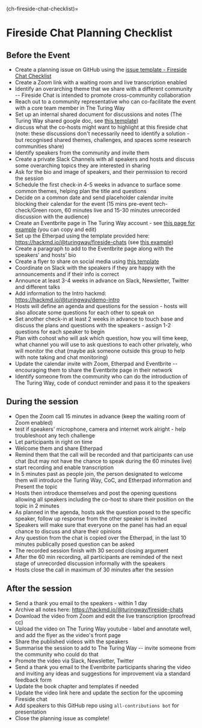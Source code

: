 (ch-fireside-chat-checklist)=

# Fireside Chat Planning Checklist

## Before the Event

- Create a planning issue on GitHub using the [issue template - Fireside Chat Checklist](https://github.com/alan-turing-institute/the-turing-way/issues/new/choose)
- Create a Zoom link with a waiting room and live transcription enabled
- Identify an overarching theme that we share with a different community -- Fireside Chat is intended to promote cross-community collaboration
- Reach out to a community representative who can co-facilitate the event with a core team member in The Turing Way
- Set up an internal shared document for discussions and notes (The Turing Way shared google doc, see [this template](https://docs.google.com/document/d/1X_NfRkkH6p47yRgpd6xlw8yrvo6jIsbF_mV0BinjcaQ/edit?usp=sharing))
- discuss what the co-hosts might want to highlight at this fireside chat (note: these discussions don't necessarily need to identify a solution - but recognised shared themes, challenges, and spaces some research communities share)
- Identify speakers from the community and invite them
- Create a private Slack Channels with all speakers and hosts and discuss some overarching topics they are interested in sharing
- Ask for the bio and image of speakers, and their permission to record the session
- Schedule the first check-in 4-5 weeks in advance to surface some common themes, helping plan the title and questions
- Decide on a common date and send placeholder calendar invite blocking their calendar for the event (15 mins pre-event tech-check/Green room, 60 minutes live and 15-30 minutes unrecorded discussion with the audience)
- Create an Eventbrite page in The Turing Way account - see [this page for example](https://www.eventbrite.co.uk/e/navigating-growth-and-scale-to-sustain-open-communities-tickets-360328802147) (you can copy and edit)
- Set up the Etherpad using the template provided here: https://hackmd.io/@turingway/fireside-chats (see [this example](https://pad.sfconservancy.org/p/ttw-fireside-chat-mar2022))
- Create a paragraph to add to the Eventbrite page along with the speakers' and hosts' bio
- Create a flyer to share on social media using [this template](https://docs.google.com/presentation/d/1Fx2WcVvGX6dM3z74VDQp_UD8edKp6Phl/edit?usp=sharing&ouid=102682705838770934280&rtpof=true&sd=true)
- Coordinate on Slack with the speakers if they are happy with the announcements and if their info is correct
- Announce at least 3-4 weeks in advance on Slack, Newsletter, Twitter and different talks
- Add information to the Intro hackmd: https://hackmd.io/@turingway/demo-intro
- Hosts will define an agenda and questions for the session - hosts will also allocate some questions for each other to speak on
- Set another check-in at least 2 weeks in advance to touch base and discuss the plans and questions with the speakers - assign 1-2 questions for each speaker to begin 
- Plan with cohost who will ask which question, how you will time keep, what channel you will use to ask questions to each other privately, who will monitor the chat (maybe ask someone outside this group to help with note taking and chat monitoring)
- Update the calendar invite with Zoom, Etherpad and Eventbrite -- encouraging them to share the Eventbrite page in their network
- Identify someone from the community who can do the introduction of The Turing Way, code of conduct reminder and pass it to the speakers

## During the session

- Open the Zoom call 15 minutes in advance (keep the waiting room of Zoom enabled)
- test if speakers' microphone, camera and internet work alright - help troubleshoot any tech challenge
- Let participants in right on time
- Welcome them and share Etherpad
- Remind them that the call will be recorded and that participants can use chat (but may not have the chance to speak during the 60 minutes live)
- start recording and enable transcription
- In 5 minutes past as people join, the person designated to welcome them will introduce the Turing Way, CoC, and Etherpad information and Present the topic
- Hosts then introduce themselves and post the opening questions allowing all speakers including the co-host to share their position on the topic in 2 minutes
- As planned in the agenda, hosts ask the question posed to the specific speaker, follow up response from the other speaker is invited
- Speakers will make sure that everyone on the panel has had an equal chance to discuss and share their opinions
- Any question from the chat is copied over the Etherpad, in the last 10 minutes publically posed question can be asked
- The recorded session finish with 30 second closing argument
- After the 60 min recording, all participants are reminded of the next stage of unrecorded discussion informally with the speakers 
- Hosts close the call in maximum of 30 minutes after the session

## After the session

- Send a thank you email to the speakers - within 1 day
- Archive all notes here: https://hackmd.io/@turingway/fireside-chats
- Download the video from Zoom and edit the live transcription (proofread cc)
- Upload the video on The Turing Way youtube - label and annotate well, and add the flyer as the video's front page
- Share the published videos with the speakers
- Summarise the session to add to The Turing Way -- invite someone from the community who could do that 
- Promote the video via Slack, Newsletter, Twitter
- Send a thank you email to the Eventbrite participants sharing the video and inviting any ideas and suggestions for improvement via a standard feedback form
- Update the book chapter and templates if needed
- Update the video link here and update the section for the upcoming Fireside chat
- Add speakers to this GitHub repo using `all-contributions bot` for presentation
- Close the planning issue as complete!
